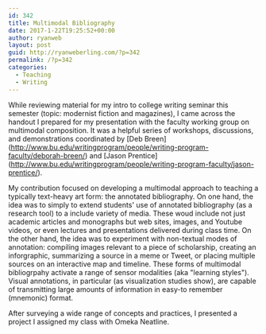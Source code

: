 ```yaml
---
id: 342
title: Multimodal Bibliography
date: 2017-1-22T19:25:52+00:00
author: ryanweb
layout: post
guid: http://ryanweberling.com/?p=342
permalink: /?p=342
categories:
  - Teaching
  - Writing
---
```


While reviewing material for my intro to college writing seminar this semester (topic: modernist fiction and magazines), I came across the handout I prepared for my presentation with the faculty working group on multimodal composition. It was a helpful series of workshops, discussions, and demonstrations coordinated by [Deb Breen] (http://www.bu.edu/writingprogram/people/writing-program-faculty/deborah-breen/) and [Jason Prentice] (http://www.bu.edu/writingprogram/people/writing-program-faculty/jason-prentice/). 

My contribution focused on developing a multimodal approach to teaching a typically text-heavy art form: the annotated bibliography. On one hand, the idea was to simply to extend students' use of annotated bibliography (as a research tool) to a include variety of media. These woud include not just academic articles and monographs but web sites, images, and Youtube videos, or even lectures and presentations delivered during class time. On the other hand, the idea was to experiment with non-textual modes of annotation: compiling images relevant to a piece of scholarship, creating an inforgraphic, summarizing a source in a meme or Tweet, or placing multiple sources on an interactive map and timeline. These forms of multimodal bibliogrpahy activate a range of sensor modalities (aka "learning styles"). Visual annotations, in particular (as visualization studies show), are capable of transmitting large amounts of information in easy-to remember (mnemonic) format.

After surveying a wide range of concepts and practices, I presented a project I assigned my class with Omeka Neatline.
